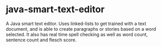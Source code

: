 # java-smart-text-editor
A Java smart text editor. Uses linked-lists to get trained with a text document, and is 
able to create paragraphs or stories based on a word selected. It also has real time spell
checking as well as word count, sentence count and flesch score.
